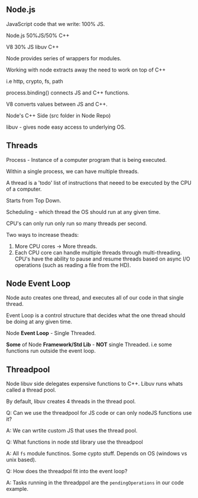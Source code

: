 ## Node.js

JavaScript code that we write: 100% JS.

Node.js 50%JS/50% C++

V8 30% JS
libuv C++

Node provides series of wrappers for modules.

Working with node extracts away the need to work on top of C++

i.e http, crypto, fs, path

process.binding() connects JS and C++ functions.

V8 converts values between JS and C++.

Node's C++ Side (src folder in Node Repo)

libuv - gives node easy access to underlying OS.

## Threads

Process - Instance of a computer program that is being executed.

Within a single process, we can have multiple threads.

A thread is a 'todo' list of instructions that neeed to be executed by the CPU of a computer.

Starts from Top Down.

Scheduling - which thread the OS should run at any given time.

CPU's can only run only run so many threads per second.

Two ways to increase theads:

1. More CPU cores -> More threads.
2. Each CPU core can handle multiple threads through multi-threading. CPU's have the ability to pause and resume threads based on async I/O operations (such as reading a file from the HD).

## Node Event Loop

Node auto creates one thread, and executes all of our code in that single thread.

Event Loop is a control structure that decides what the one thread should be doing at any given time.

Node **Event Loop** - Single Threaded.

**Some** of Node **Framework/Std Lib** - **NOT** single Threaded. i.e some functions run outside the event loop. 

## Threadpool

Node libuv side delegates expensive functions to C++. Libuv runs whats called a thread pool.

By default, libuv creates 4 threads in the thread pool.

Q: Can we use the threadpool for JS code or can only nodeJS functions use it?

A: We can wrtite custom JS that uses the thread pool.

Q: What functions in node std library use the threadpool

A: All `fs` module functinos. Some cypto stuff. Depends on OS (windows vs unix based).

Q: How does the threadpol fit into the event loop?

A: Tasks running in the threadppol are the `pendingOperations` in our code example.